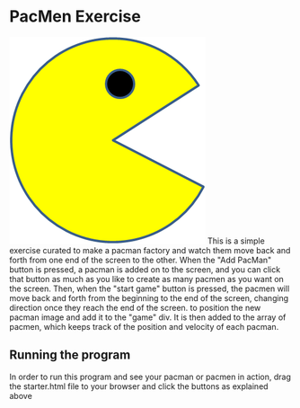 # PacMen Exercise
<img src="PacMan1.png">
This is a simple exercise curated to make a pacman factory and watch them move back and forth from one end of the screen to the other. When the "Add PacMan" button is pressed, a pacman is added on to the screen, and you can click that button as much as you like to create as many pacmen as you want on the screen. Then, when the "start game" button is pressed, the pacmen will move back and forth from the beginning to the end of the screen, changing direction once they reach the end of the screen.
to position the new pacman image and add it to the "game" div. It is then added to the array of pacmen, which keeps track of the position and velocity of each pacman.

## Running the program
In order to run this program and see your pacman or pacmen in action, drag the starter.html file to your browser and click the buttons as explained above



